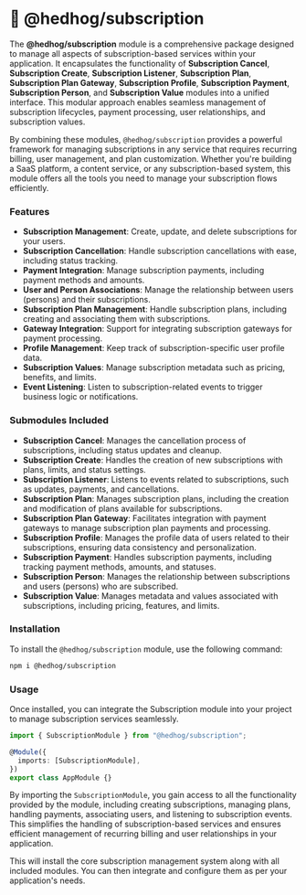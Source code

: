 # 🦔 @hedhog/subscription

The **@hedhog/subscription** module is a comprehensive package designed to manage all aspects of subscription-based services within your application. It encapsulates the functionality of **Subscription Cancel**, **Subscription Create**, **Subscription Listener**, **Subscription Plan**, **Subscription Plan Gateway**, **Subscription Profile**, **Subscription Payment**, **Subscription Person**, and **Subscription Value** modules into a unified interface. This modular approach enables seamless management of subscription lifecycles, payment processing, user relationships, and subscription values.

By combining these modules, `@hedhog/subscription` provides a powerful framework for managing subscriptions in any service that requires recurring billing, user management, and plan customization. Whether you're building a SaaS platform, a content service, or any subscription-based system, this module offers all the tools you need to manage your subscription flows efficiently.

### Features

- **Subscription Management**: Create, update, and delete subscriptions for your users.
- **Subscription Cancellation**: Handle subscription cancellations with ease, including status tracking.
- **Payment Integration**: Manage subscription payments, including payment methods and amounts.
- **User and Person Associations**: Manage the relationship between users (persons) and their subscriptions.
- **Subscription Plan Management**: Handle subscription plans, including creating and associating them with subscriptions.
- **Gateway Integration**: Support for integrating subscription gateways for payment processing.
- **Profile Management**: Keep track of subscription-specific user profile data.
- **Subscription Values**: Manage subscription metadata such as pricing, benefits, and limits.
- **Event Listening**: Listen to subscription-related events to trigger business logic or notifications.

### Submodules Included

- **Subscription Cancel**: Manages the cancellation process of subscriptions, including status updates and cleanup.
- **Subscription Create**: Handles the creation of new subscriptions with plans, limits, and status settings.
- **Subscription Listener**: Listens to events related to subscriptions, such as updates, payments, and cancellations.
- **Subscription Plan**: Manages subscription plans, including the creation and modification of plans available for subscriptions.
- **Subscription Plan Gateway**: Facilitates integration with payment gateways to manage subscription plan payments and processing.
- **Subscription Profile**: Manages the profile data of users related to their subscriptions, ensuring data consistency and personalization.
- **Subscription Payment**: Handles subscription payments, including tracking payment methods, amounts, and statuses.
- **Subscription Person**: Manages the relationship between subscriptions and users (persons) who are subscribed.
- **Subscription Value**: Manages metadata and values associated with subscriptions, including pricing, features, and limits.

### Installation

To install the `@hedhog/subscription` module, use the following command:

```bash
npm i @hedhog/subscription
```

### Usage

Once installed, you can integrate the Subscription module into your project to manage subscription services seamlessly.

```typescript
import { SubscriptionModule } from "@hedhog/subscription";

@Module({
  imports: [SubscriptionModule],
})
export class AppModule {}
```

By importing the `SubscriptionModule`, you gain access to all the functionality provided by the module, including creating subscriptions, managing plans, handling payments, associating users, and listening to subscription events. This simplifies the handling of subscription-based services and ensures efficient management of recurring billing and user relationships in your application.

This will install the core subscription management system along with all included modules. You can then integrate and configure them as per your application's needs.
